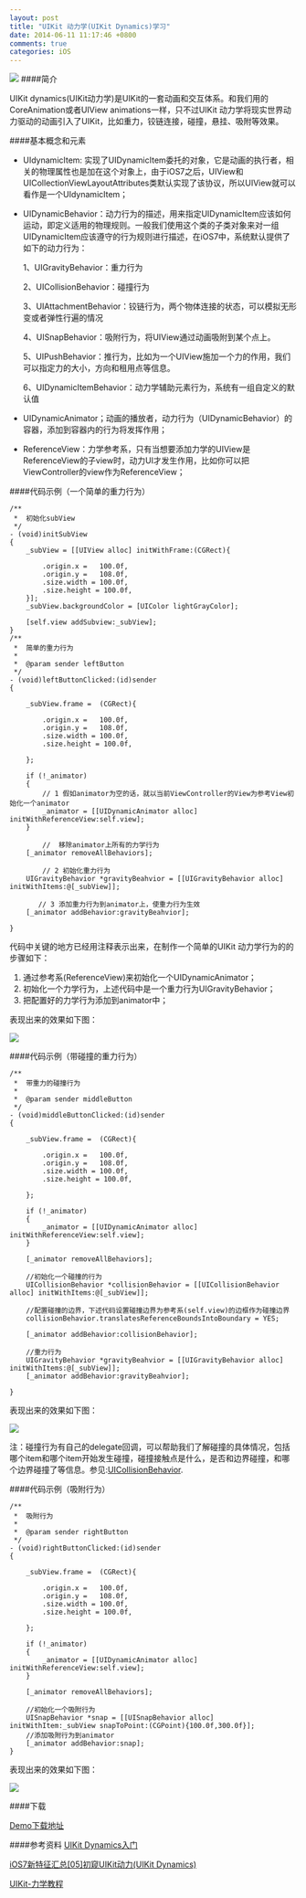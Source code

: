 ```yaml
---
layout: post
title: "UIKit 动力学(UIKit Dynamics)学习"
date: 2014-06-11 11:17:46 +0800
comments: true
categories: iOS
---
```


![](/images/4908ab0eae4b946b9066eafd11f8030580c2c4f79dfd.png)
####简介

UIKit dynamics(UIKit动力学)是UIKit的一套动画和交互体系。和我们用的CoreAnimation或者UIView animations一样，只不过UIKit 动力学将现实世界动力驱动的动画引入了UIKit，比如重力，铰链连接，碰撞，悬挂、吸附等效果。

####基本概念和元素

* UIdynamicItem: 实现了UIDynamicItem委托的对象，它是动画的执行者，相关的物理属性也是加在这个对象上，由于iOS7之后，UIView和UICollectionViewLayoutAttributes类默认实现了该协议，所以UIView就可以看作是一个UIdynamicItem；

* UIDynamicBehavior：动力行为的描述，用来指定UIDynamicItem应该如何运动，即定义适用的物理规则。一般我们使用这个类的子类对象来对一组UIDynamicItem应该遵守的行为规则进行描述，在iOS7中，系统默认提供了如下的动力行为：

	1、UIGravityBehavior：重力行为

	2、UICollisionBehavior：碰撞行为

	3、UIAttachmentBehavior：铰链行为，两个物体连接的状态，可以模拟无形变或者弹性行遍的情况

	4、UISnapBehavior：吸附行为，将UIView通过动画吸附到某个点上。

	5、UIPushBehavior：推行为，比如为一个UIView施加一个力的作用，我们可以指定力的大小，方向和租用点等信息。

	6、UIDynamicItemBehavior：动力学辅助元素行为，系统有一组自定义的默认值

* UIDynamicAnimator；动画的播放者，动力行为（UIDynamicBehavior）的容器，添加到容器内的行为将发挥作用；

* ReferenceView：力学参考系，只有当想要添加力学的UIView是ReferenceView的子view时，动力UI才发生作用，比如你可以把ViewController的view作为ReferenceView；

####代码示例（一个简单的重力行为）

```objc
/**
 *  初始化subView
 */
- (void)initSubView
{
    _subView = [[UIView alloc] initWithFrame:(CGRect){

        .origin.x =   100.0f,
        .origin.y =   108.0f,
        .size.width = 100.0f,
        .size.height = 100.0f,
    }];
    _subView.backgroundColor = [UIColor lightGrayColor];

    [self.view addSubview:_subView];
}
/**
 *  简单的重力行为
 *
 *  @param sender leftButton
 */
- (void)leftButtonClicked:(id)sender
{

    _subView.frame =  (CGRect){

        .origin.x =   100.0f,
        .origin.y =   108.0f,
        .size.width = 100.0f,
        .size.height = 100.0f,

    };

    if (!_animator)
    {
        // 1 假如animator为空的话，就以当前ViewController的View为参考View初始化一个animator
        _animator = [[UIDynamicAnimator alloc] initWithReferenceView:self.view];
    }

        //  移除animator上所有的力学行为
    [_animator removeAllBehaviors];

        // 2 初始化重力行为
    UIGravityBehavior *gravityBeahvior = [[UIGravityBehavior alloc] initWithItems:@[_subView]];

       // 3 添加重力行为到animator上，使重力行为生效
    [_animator addBehavior:gravityBeahvior];

}
```

代码中关键的地方已经用注释表示出来，在制作一个简单的UIKit 动力学行为的的步骤如下：

1. 通过参考系(ReferenceView)来初始化一个UIDynamicAnimator；
2. 初始化一个力学行为，上述代码中是一个重力行为UIGravityBehavior；
3. 把配置好的力学行为添加到animator中；

表现出来的效果如下图：

![](/images/201406111150gravity.gif)

####代码示例（带碰撞的重力行为）

```objc
/**
 *  带重力的碰撞行为
 *
 *  @param sender middleButton
 */
- (void)middleButtonClicked:(id)sender
{

    _subView.frame =  (CGRect){

        .origin.x =   100.0f,
        .origin.y =   108.0f,
        .size.width = 100.0f,
        .size.height = 100.0f,

    };

    if (!_animator)
    {
        _animator = [[UIDynamicAnimator alloc] initWithReferenceView:self.view];
    }

    [_animator removeAllBehaviors];

    //初始化一个碰撞的行为
    UICollisionBehavior *collisionBehavior = [[UICollisionBehavior alloc] initWithItems:@[_subView]];

    //配置碰撞的边界，下述代码设置碰撞边界为参考系(self.view)的边框作为碰撞边界
    collisionBehavior.translatesReferenceBoundsIntoBoundary = YES;

    [_animator addBehavior:collisionBehavior];

    //重力行为
    UIGravityBehavior *gravityBeahvior = [[UIGravityBehavior alloc] initWithItems:@[_subView]];
    [_animator addBehavior:gravityBeahvior];

}
```
表现出来的效果如下图：

![](/images/201406111150gravityCollision.gif)

注：碰撞行为有自己的delegate回调，可以帮助我们了解碰撞的具体情况，包括哪个item和哪个item开始发生碰撞，碰撞接触点是什么，是否和边界碰撞，和哪个边界碰撞了等信息。参见:[UICollisionBehavior](https://developer.apple.com/library/ios/documentation/UIKit/Reference/UICollisionBehaviorDelegate_Protocol/Reference/Reference.html).

####代码示例（吸附行为）

```objc
/**
 *  吸附行为
 *
 *  @param sender rightButton
 */
- (void)rightButtonClicked:(id)sender
{

    _subView.frame =  (CGRect){

        .origin.x =   100.0f,
        .origin.y =   108.0f,
        .size.width = 100.0f,
        .size.height = 100.0f,

    };

    if (!_animator)
    {
        _animator = [[UIDynamicAnimator alloc] initWithReferenceView:self.view];
    }

    [_animator removeAllBehaviors];

    //初始化一个吸附行为
    UISnapBehavior *snap = [[UISnapBehavior alloc] initWithItem:_subView snapToPoint:(CGPoint){100.0f,300.0f}];
    //添加吸附行为到animator
    [_animator addBehavior:snap];
}
```
表现出来的效果如下图：

![](/images/201406111151snap.gif)

####下载

[Demo下载地址](https://github.com/alex1212112/DynamicsDemo)

####参考资料
[UIKit Dynamics入门](http://onevcat.com/2013/06/uikit-dynamics-started/)

[iOS7新特征汇总[05]初窥UIKit动力(UIKit Dynamics)](http://beyondvincent.com/blog/2013/06/16/88/)

[UIKit-力学教程](http://www.raywenderlich.com/zh-hans/52617/uikit-%E5%8A%9B%E5%AD%A6%E6%95%99%E7%A8%8B)
